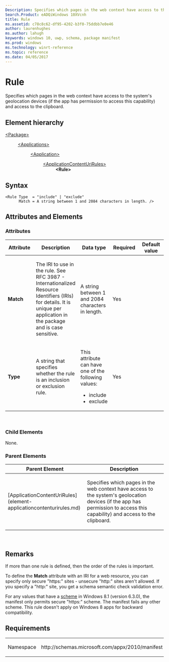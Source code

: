 ```yaml
---
Description: Specifies which pages in the web context have access to the system's geolocation devices and access to the clipboard.
Search.Product: eADQiWindows 10XVcnh
title: Rule
ms.assetid: c78c8c62-df95-4202-b3f0-75ddbb7e0e46
author: laurenhughes
ms.author: lahugh
keywords: windows 10, uwp, schema, package manifest
ms.prod: windows
ms.technology: winrt-reference
ms.topic: reference
ms.date: 04/05/2017
---
```


# Rule

Specifies which pages in the web context have access to the system's geolocation devices (if the app has permission to access this capability) and access to the clipboard.

## Element hierarchy

<dl>
<dt><a href="element-package.md">&lt;Package&gt;</a></dt>
<dd>
<dl>
<dt><a href="element-applications.md">&lt;Applications&gt;</a></dt>
<dd>
<dl>
<dt><a href="element-application.md">&lt;Application&gt;</a></dt>
<dd>
<dl>
<dt><a href="element-applicationcontenturirules.md">&lt;ApplicationContentUriRules&gt;</a></dt>
<dd><b>&lt;Rule&gt;</b></dd>
</dl>
</dd>
</dl>
</dd>
</dl>
</dd>
</dl>

## Syntax

``` syntax
<Rule Type  = "include" | "exclude"
      Match = A string between 1 and 2084 characters in length. />
```

## Attributes and Elements


### Attributes

<table>
<colgroup>
<col width="20%" />
<col width="20%" />
<col width="20%" />
<col width="20%" />
<col width="20%" />
</colgroup>
<thead>
<tr class="header">
<th>Attribute</th>
<th>Description</th>
<th>Data type</th>
<th>Required</th>
<th>Default value</th>
</tr>
</thead>
<tbody>
<tr class="odd">
<td><strong>Match</strong></td>
<td><p>The IRI to use in the rule. See RFC 3987 - Internationalized Resource Identifiers (IRIs) for details. It is unique per application in the package and is case sensitive.</p></td>
<td>A string between 1 and 2084 characters in length.</td>
<td>Yes</td>
<td></td>
</tr>
<tr class="even">
<td><strong>Type</strong></td>
<td><p>A string that specifies whether the rule is an inclusion or exclusion rule.</p></td>
<td><p>This attribute can have one of the following values:</p>
<ul>
<li>include</li>
<li>exclude</li>
</ul></td>
<td>Yes</td>
<td></td>
</tr>
</tbody>
</table>

 

### Child Elements

None.

### Parent Elements

<table>
<colgroup>
<col width="50%" />
<col width="50%" />
</colgroup>
<thead>
<tr class="header">
<th>Parent Element</th>
<th>Description</th>
</tr>
</thead>
<tbody>
<tr class="odd">
<td>[ApplicationContentUriRules](element-applicationcontenturirules.md)</td>
<td><p>Specifies which pages in the web context have access to the system's geolocation devices (if the app has permission to access this capability) and access to the clipboard.</p></td>
</tr>
</tbody>
</table>

 

## Remarks

If more than one rule is defined, then the order of the rules is important.

To define the **Match** attribute with an IRI for a web resource, you can specify only secure "https:" sites - unsecure "http:" sites aren't allowed. If you specify a "http:" site, you get a schema semantic check validation error.

For any values that have a [scheme](https://docs.microsoft.com/en-us/windows/uwp/launch-resume/launch-maps-app) in Windows 8.1 (version 6.3.0), the manifest only permits secure "https:" scheme. The manifest fails any other scheme. This rule doesn't apply on Windows 8 apps for backward compatibility.

## Requirements

<table>
<colgroup>
<col width="50%" />
<col width="50%" />
</colgroup>
<tbody>
<tr class="odd">
<td><p>Namespace</p></td>
<td><p>http://schemas.microsoft.com/appx/2010/manifest</p></td>
</tr>
</tbody>
</table>

 

 



